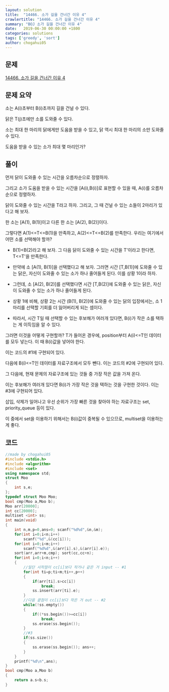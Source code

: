 ```yaml
---
layout: solution
title:  "14466. 소가 길을 건너간 이유 4"
crawlertitle: "14466. 소가 길을 건너간 이유 4"
summary: "BOJ 소가 길을 건너간 이유 4"
date:   2019-06-30 00:00:00 +1800
categories: solutions
tags: ['greedy', 'sort']
author: chogahui05
---
```

## 문제

[14466. 소가 길을 건너간 이유 4](https://www.acmicpc.net/problem/14466)  

## 문제 요약

소는 A(i)초부터 B(i)초까지 길을 건널 수 있다.

닭은 T(j)초에만 소를 도와줄 수 있다.

소는 최대 한 마리의 닭에게만 도움을 받을 수 있고, 닭 역시 최대 한 마리의 소만 도와줄 수 있다.

도움을 받을 수 있는 소가 최대 몇 마리인가?

## 풀이

먼저 닭이 도와줄 수 있는 시간을 오름차순으로 정렬하자.

그리고 소가 도움을 받을 수 있는 시간을 [A(i),B(i)]로 표현할 수 있을 때, A(i)를 오름차순으로 정렬하자.

닭이 도와줄 수 있는 시간을 T라고 하자. 그리고, 그 때 건널 수 있는 소들이 2마리가 있다고 해 보자.

한 소는 [A(1), B(1)]이고 다른 한 소는 [A(2), B(2)]이다.

그렇다면 A(1)<=T<=B(1)을 만족하고, A(2)<=T<=B(2)를 만족한다. 우리는 여기에서 어떤 소를 선택해야 할까?

* B(1)<B(2)라고 해 보자. 그 다음 닭이 도와줄 수 있는 시간을 T'이라고 한다면, T<=T'을 만족한다.

* 만약에 소 [A(1), B(1)]을 선택했다고 해 보자. 그러면 시간 [T,B(1)]에 도와줄 수 있는 닭은, 자신이 도와줄 수 있는 소가 하나 줄어들게 된다. 이를 상황 1이라 하자. 

* 그런데, 소 [A(2), B(2)]를 선택했다면 시간 [T,B(2)]에 도와줄 수 있는 닭은, 자신이 도와줄 수 있는 소가 하나 줄어들게 된다.

* 상황 1에 비해, 상황 2는 시간 (B(1), B(2)]에 도와줄 수 있는 닭의 입장에서는, 소 1마리를 선택할 기회를 더 잃어버리게 되는 셈이다.

* 따라서, 시간 T일 때 선택할 수 있는 후보해가 여러개 있다면, B(i)가 작은 소를 택하는 게 이득임을 알 수 있다.

그러면 이것을 어떻게 구현할까? T가 들어온 경우에, position부터 A(i)<=T인 데이터를 모두 넣는다. 이 때 B(i)값을 넣어야 한다. 

이는 코드의 #1에 구현되어 있다.

다음에 B(i)<=T인 데이터를 자료구조에서 모두 뺀다. 이는 코드의 #2에 구현되어 있다.

그 다음에, 현재 문제의 자료구조에 있는 것들 중 가장 작은 값을 가져 온다. 

이는 후보해가 여러개 있다면 B(i)가 가장 작은 것을 택하는 것을 구현한 것이다. 이는 #3에 구현되어 있다.

삽입, 삭제가 일어나고 우선 순위가 가장 빠른 것을 찾아야 하는 자료구조는 set, priority_queue 등이 있다.

이 중에서 set을 이용하기 위해서는 B(i)값이 중복될 수 있으므로, multiset을 이용하는 게 좋다.


## 코드

```cpp
//made by chogahui05
#include <stdio.h>
#include <algorithm>
#include <set>
using namespace std;
struct Moo
{
    int s,e;
};
typedef struct Moo Moo;
bool cmp(Moo a,Moo b);
Moo arr[20000];
int cc[20000];
multiset <int> ss;
int main(void)
{
    int n,m,p=0,ans=0; scanf("%d%d",&n,&m);
    for(int i=0;i<n;i++)
        scanf("%d",&(cc[i]));
    for(int i=0;i<m;i++)
        scanf("%d%d",&(arr[i].s),&(arr[i].e));
    sort(arr,arr+m,cmp); sort(cc,cc+n);
    for(int i=0;i<n;i++)
    {
        //일단 시작점이 cc[i]보다 작거나 같은 거 input -- #1
        for(int ti=p;ti<m;ti++,p++)
        {
            if(arr[ti].s>cc[i])
                break;
            ss.insert(arr[ti].e);
        }
        //다음 끝점이 cc[i]보다 작은 거 out -- #2
        while(!ss.empty())
        {
            if((*ss.begin())>=cc[i])
                break;
            ss.erase(ss.begin());
        }
        //#3
        if(ss.size())
        {
            ss.erase(ss.begin()); ans++;
        }
    }
    printf("%d\n",ans);
}
bool cmp(Moo a,Moo b)
{
    return a.s<b.s;
}
```

